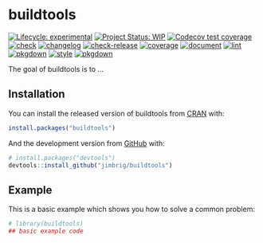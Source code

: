 
<!-- README.md is generated from README.Rmd. Please edit that file -->

# buildtools

<!-- badges: start -->

[![Lifecycle:
experimental](https://img.shields.io/badge/lifecycle-experimental-orange.svg)](https://www.tidyverse.org/lifecycle/#experimental)
[![Project Status:
WIP](https://www.repostatus.org/badges/latest/wip.svg)](http://www.repostatus.org/#wip)
[![Codecov test
coverage](https://codecov.io/gh/jimbrig/buildtools/branch/main/graph/badge.svg)](https://app.codecov.io/gh/jimbrig/buildtools?branch=main)
[![check](https://github.com/jimbrig/buildtools/actions/workflows/check.yml/badge.svg)](https://github.com/jimbrig/buildtools/actions/workflows/check.yml)
[![changelog](https://github.com/jimbrig/buildtools/actions/workflows/changelog.yml/badge.svg)](https://github.com/jimbrig/buildtools/actions/workflows/changelog.yml)
[![check-release](https://github.com/jimbrig/buildtools/actions/workflows/check-release.yaml/badge.svg)](https://github.com/jimbrig/buildtools/actions/workflows/check-release.yaml)
[![coverage](https://github.com/jimbrig/buildtools/actions/workflows/coverage.yml/badge.svg)](https://github.com/jimbrig/buildtools/actions/workflows/coverage.yml)
[![document](https://github.com/jimbrig/buildtools/actions/workflows/document.yml/badge.svg)](https://github.com/jimbrig/buildtools/actions/workflows/document.yml)
[![lint](https://github.com/jimbrig/buildtools/actions/workflows/lint.yml/badge.svg)](https://github.com/jimbrig/buildtools/actions/workflows/lint.yml)
[![pkgdown](https://github.com/jimbrig/buildtools/actions/workflows/pkgdown.yml/badge.svg)](https://github.com/jimbrig/buildtools/actions/workflows/pkgdown.yml)
[![style](https://github.com/jimbrig/buildtools/actions/workflows/style.yml/badge.svg)](https://github.com/jimbrig/buildtools/actions/workflows/style.yml)
[![pkgdown](https://github.com/jimbrig/buildtools/actions/workflows/pkgdown.yaml/badge.svg)](https://github.com/jimbrig/buildtools/actions/workflows/pkgdown.yaml)
<!-- badges: end -->

The goal of buildtools is to …

## Installation

You can install the released version of buildtools from
[CRAN](https://CRAN.R-project.org) with:

``` r
install.packages("buildtools")
```

And the development version from [GitHub](https://github.com/) with:

``` r
# install.packages("devtools")
devtools::install_github("jimbrig/buildtools")
```

## Example

This is a basic example which shows you how to solve a common problem:

``` r
# library(buildtools)
## basic example code
```
